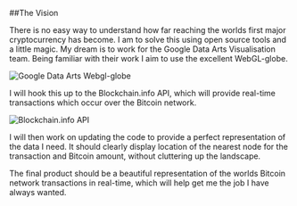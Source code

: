 ##The Vision

There is no easy way to understand how far reaching the worlds first major cryptocurrency has become.  I am to solve this using open source tools and a little magic.
My dream is to work for the Google Data Arts Visualisation team.  Being familiar with their work I aim to use the excellent WebGL-globe.


![Google Data Arts Webgl-globe](https://github-camo.global.ssl.fastly.net/e4e28e8ec9b5f33b9665943b2e9c3df61eb7f220/687474703a2f2f342e62702e626c6f6773706f742e636f6d2f2d6e4236586e5467623441412f54634c51346752427466492f4141414141414141482d552f766232477568504e36614d2f676c6f62652e706e67)


I will hook this up to the Blockchain.info API, which will provide real-time transactions which occur over the Bitcoin network. 


![Blockchain.info API](http://i.imgur.com/DaSPmEg.jpg)


I will then work on updating the code to provide a perfect representation of the data I need.  It should clearly display location of the nearest node for the transaction and Bitcoin amount, without cluttering up the landscape.


The final product should be a beautiful representation of the worlds Bitcoin network transactions in real-time, which will help get me the job I have always wanted.
